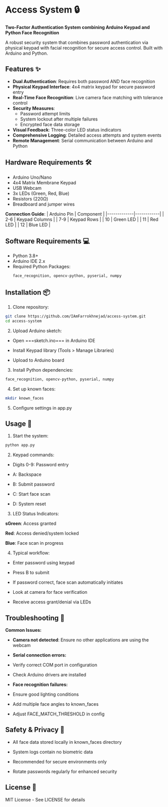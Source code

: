 # Access System 🔒

**Two-Factor Authentication System combining Arduino Keypad and Python Face Recognition**


A robust security system that combines password authentication via physical keypad with facial recognition for secure access control. Built with Arduino and Python.

## Features ✨
- **Dual Authentication**: Requires both password AND face recognition
- **Physical Keypad Interface**: 4x4 matrix keypad for secure password entry
- **Real-Time Face Recognition**: Live camera face matching with tolerance control
- **Security Measures**:
  - Password attempt limits
  - System lockout after multiple failures
  - Encrypted face data storage
- **Visual Feedback**: Three-color LED status indicators
- **Comprehensive Logging**: Detailed access attempts and system events
- **Remote Management**: Serial communication between Arduino and Python

## Hardware Requirements 🛠️
- Arduino Uno/Nano
- 4x4 Matrix Membrane Keypad
- USB Webcam
- 3x LEDs (Green, Red, Blue)
- Resistors (220Ω)
- Breadboard and jumper wires

**Connection Guide**:
| Arduino Pin | Component  |
|-------------|------------|
| 2-6         | Keypad Columns |
| 7-9         | Keypad Rows |
| 10          | Green LED  |
| 11          | Red LED    |
| 12          | Blue LED   |

## Software Requirements 💻
- Python 3.8+
- Arduino IDE 2.x
- Required Python Packages:
  ```bash
  face_recognition, opencv-python, pyserial, numpy


## Installation 📦
1. Clone repository:

  ```bash
git clone https://github.com/IAmFarrokhnejad/access-system.git
cd access-system
```

2. Upload Arduino sketch:

- Open ===sketch.ino=== in Arduino IDE

- Install Keypad library (Tools > Manage Libraries)

- Upload to Arduino board

3. Install Python dependencies:

  ```bash
  face_recognition, opencv-python, pyserial, numpy
  ```
4. Set up known faces:

  ```bash
mkdir known_faces
```

5. Configure settings in app.py


## Usage 🚀
1. Start the system:

  ```bash
python app.py

```
2. Keypad commands:

- Digits 0-9: Password entry

- A: Backspace

- B: Submit password

- C: Start face scan

- D: System reset

3. LED Status Indicators:

**sGreen**: Access granted

**Red**: Access denied/system locked

**Blue**: Face scan in progress

4. Typical workflow:

- Enter password using keypad

- Press B to submit

- If password correct, face scan automatically initiates

- Look at camera for face verification

- Receive access grant/denial via LEDs

## Troubleshooting 🐞
**Common Issues:**

- **Camera not detected**: Ensure no other applications are using the webcam

- **Serial connection errors:**

- Verify correct COM port in configuration

- Check Arduino drivers are installed

- **Face recognition failures:**

- Ensure good lighting conditions

- Add multiple face angles to known_faces

- Adjust FACE_MATCH_THRESHOLD in config

## Safety & Privacy 🔐
- All face data stored locally in known_faces directory

- System logs contain no biometric data

- Recommended for secure environments only

- Rotate passwords regularly for enhanced security

## License 📄
MIT License - See LICENSE for details
